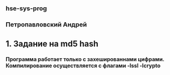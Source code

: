 ### hse-sys-prog
### Петропавловский Андрей
## 1. Задание на md5 hash
#### Программа работает только с захешированнами цифрами. Компилирование осуществляется с флагами -lssl -lcrypto